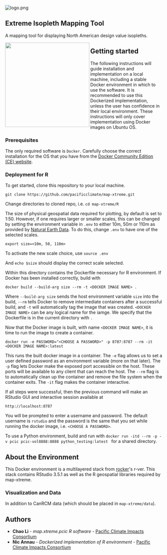 ![logo.png](https://images.zenhubusercontent.com/5bc02597fcc72f27390ed1f9/c2cf2ba4-edb1-4b47-856e-20338712d4a7)
## Extreme Isopleth Mapping Tool
A mapping tool for displaying North American design value isopleths.

<a href="url"><img src="https://images.zenhubusercontent.com/5bc02597fcc72f27390ed1f9/a07326c9-8e16-4faa-9056-89ebcfdb7c2a" align="left" width="270" ></a>


## Getting started
The following instructions will guide installation and implementation on a local machine, including a stable Docker environment in which to use the software. It is recommended to use this Dockerized implementation, unless the user has confidence in their local environment. These instructions will only cover implementation using Docker images on Ubuntu OS.

### Prerequisites 
The only required software is `Docker`. Carefully choose the correct installation for the OS that you have from the [Docker Community Edition (CE) website](https://docs.docker.com/install/#supported-platforms). 

### Deployment for R
To get started, clone this repository to your local machine.
```
git clone https://github.com/pacificclimate/map-xtreme.git
```

Change directories to cloned repo, i.e. `cd map-xtreme/R`

The size of physical geospatial data required for plotting, by default is set to 1:50. However, if one requires larger or smaller scales, this can be changed by setting the environment variable in `.env` to either 10m, 50m or 110m as provided by [Natural Earth Data](https://www.naturalearthdata.com/downloads/). To do this, change `.env` to have one of the selected scales. 
```
export size=<10m, 50, 110m>
```
To activate the new scale choice, use 
```source .env``` 

And `echo $size` should display the correct scale selected. 

Within this directory contains the Dockerfile necessary for R environment. If Docker has been installed correctly, build with
```
docker build --build-arg size --rm -t <DOCKER IMAGE NAME> .
```
Where `--build-arg size` sends the host environment variable `size` into the build, `--rm` tells Docker to remove intermediate containers after a successful build, and `-t` will automatically tag the image that was created. `<DOCKER IMAGE NAME>` can be any logical name for the iamge. We specify that the Dockerfile is in the current directory with `.`

Now that the Docker image is built, with name `<DOCKER IMAGE NAME>`, it is time to run the image to create a container.

```
docker run -e PASSWORD="<CHOOSE A PASSWORD>" -p 8787:8787 --rm -it <DOCKER IMAGE NAME>:latest
```

This runs the built docker image in a container. The `-e` flag allows us to set a user defined password as an environment variable (more on that later). The `-p` flag lets Docker make the exposed port accessible on the host. These ports will be available to any client that can reach the host. The `--rm` flag is to automatically clean up the container and remove the file system when the container exits. The `-it` flag makes the container interactive.

If all steps were successful, then the previous command will make an RStudio GUI and interactive session available at 
```
http://localhost:8787
```

You will be prompted to enter a username and password. The default username is `rstudio` and the password is the same that you set while running the docker image, i.e. `<CHOOSE A PASSWORD>`. 

To use a Python environment, build and run with `docker run -itd --rm -p -v pcic pcic-vol8888:8888 python_testing:latest
` for a shared directory.

## About the Environment
This Docker environment is a multilayered stack from [rocker](https://hub.docker.com/r/rocker/rstudio/)'s r-ver. This stack contains RStudio 3.5.1 as well as the R geospatial libraries required by map-xtreme.

### Visualization and Data
In addition to CanRCM data (which should be placed in `map-xtreme/data`).

## Authors
* **Chao Li** - *map.xtreme.pcic R software* - [Pacific Climate Impacts Consortium](https://www.pacificclimate.org/)
* **Nic Annau** - *Dockerized implementation of R environment* - [Pacific Climate Impacts Consortium](https://www.pacificclimate.org/)
